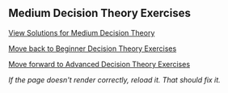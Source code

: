 ## Medium Decision Theory Exercises


[View Solutions for Medium Decision Theory](https://github.com/UMdecisionsupport/DecisionSupport2023/blob/main/DecisionTheory/Solutions/Medium_Solutions.md)

[Move back to Beginner Decision Theory Exercises](https://github.com/UMdecisionsupport/DecisionSupport2023/blob/main/DecisionTheory/Beginner.md)

[Move forward to Advanced Decision Theory Exercises](https://github.com/UMdecisionsupport/DecisionSupport2023/blob/main/DecisionTheory/Advanced.md)

*If the page doesn't render correctly, reload it. That should fix it.*
